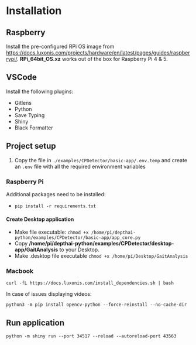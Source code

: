 # Installation

## Raspberry

Install the pre-configured RPi OS image
from https://docs.luxonis.com/projects/hardware/en/latest/pages/guides/raspberrypi/.
**RPi_64bit_OS.xz** works out of the box for Raspberry Pi 4 & 5.

## VSCode

Install the following plugins:

- Gitlens
- Python
- Save Typing
- Shiny
- Black Formatter

## Project setup

1. Copy the file in `./examples/CPDetector/basic-app/.env.temp` and create an `.env` file with all the required
   environment variables

### Raspberry Pi

Additional packages need to be installed:
- `pip install -r requirements.txt`

#### Create Desktop application

- Make file executable:
  `chmod +x /home/pi/depthai-python/examples/CPDetector/basic-app/app_core.py`
- Copy **/home/pi/depthai-python/examples/CPDetector/desktop-app/GaitAnalysis** to your Desktop.
- Make .desktop file executable `chmod +x /home/pi/Desktop/GaitAnalysis`

### Macbook

`curl -fL https://docs.luxonis.com/install_dependencies.sh | bash`

In case of issues displaying videos:

`python3 -m pip install opencv-python --force-reinstall --no-cache-dir`

## Run application

`python -m shiny run --port 34517 --reload --autoreload-port 43563`
